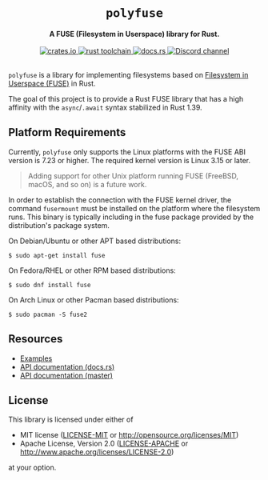 <h1 align="center">
  <code>polyfuse</code>
</h1>

<div align="center">
  <strong>
    A FUSE (Filesystem in Userspace) library for Rust.
  </strong>
</div>

<br />

<div align="center">
  <a href="https://crates.io/crates/polyfuse">
    <img src="https://img.shields.io/crates/v/polyfuse.svg?style=flat-square"
         alt="crates.io"
    />
  </a>
  <a href="https://blog.rust-lang.org/2020/11/19/Rust-1.48.html">
    <img src="https://img.shields.io/badge/minimum%20rustc-1.48.0-yellowgreen?style=flat-square"
         alt="rust toolchain"
    />
  </a>
  <a href="https://docs.rs/polyfuse">
    <img src="https://img.shields.io/badge/docs-latest-blue.svg?style=flat-square"
         alt="docs.rs" />
  </a>
  <a href="">
    <img src="https://img.shields.io/discord/778686351352135701.svg?style=flat-square&label=&logo=discord&logoColor=ffffff&color=7389D8&labelColor=6A7EC2"
         alt="Discord channel"
    />
  </a>
</div>

<br />

`polyfuse` is a library for implementing filesystems based on [Filesystem in Userspace (FUSE)](https://en.wikipedia.org/wiki/Filesystem_in_Userspace) in Rust.

The goal of this project is to provide a Rust FUSE library that has a high affinity with the `async`/`.await` syntax stabilized in Rust 1.39.

## Platform Requirements

Currently, `polyfuse` only supports the Linux platforms with the FUSE ABI version is 7.23 or higher.
The required kernel version is Linux 3.15 or later.

> Adding support for other Unix platform running FUSE (FreeBSD, macOS, and so on) is a future work.

In order to establish the connection with the FUSE kernel driver, the command
`fusermount` must be installed on the platform where the filesystem runs.
This binary is typically including in the fuse package provided by the distribution's package system.

On Debian/Ubuntu or other APT based distributions:

```shell-session
$ sudo apt-get install fuse
```

On Fedora/RHEL or other RPM based distributions:

```shell-session
$ sudo dnf install fuse
```

On Arch Linux or other Pacman based distributions:

```shell-session
$ sudo pacman -S fuse2
```

## Resources

* [Examples](https://github.com/ubnt-intrepid/polyfuse/tree/master/examples)
* [API documentation (docs.rs)](https://docs.rs/polyfuse)
* [API documentation (master)](https://ubnt-intrepid.github.io/polyfuse/)

## License

This library is licensed under either of

* MIT license ([LICENSE-MIT](LICENSE-MIT) or http://opensource.org/licenses/MIT)
* Apache License, Version 2.0 ([LICENSE-APACHE](LICENSE-APACHE) or http://www.apache.org/licenses/LICENSE-2.0)

at your option.
